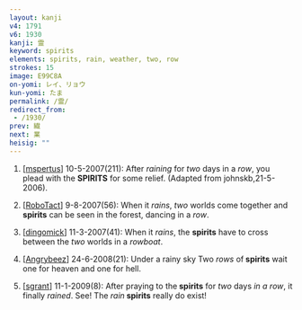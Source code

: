 ```yaml
---
layout: kanji
v4: 1791
v6: 1930
kanji: 霊
keyword: spirits
elements: spirits, rain, weather, two, row
strokes: 15
image: E99C8A
on-yomi: レイ、リョウ
kun-yomi: たま
permalink: /霊/
redirect_from:
 - /1930/
prev: 繊
next: 業
heisig: ""
---
```


1) [<a href="http://kanji.koohii.com/profile/mspertus">mspertus</a>] 10-5-2007(211): After <em>raining</em> for <em>two</em> days in a <em>row</em>, you plead with the <strong>SPIRITS</strong> for some relief. (Adapted from johnskb,21-5-2006).

2) [<a href="http://kanji.koohii.com/profile/RoboTact">RoboTact</a>] 9-8-2007(56): When it <em>rains</em>, <em>two</em> worlds come together and <strong>spirits</strong> can be seen in the forest, dancing in a <em>row</em>.

3) [<a href="http://kanji.koohii.com/profile/dingomick">dingomick</a>] 11-3-2007(41): When it <em>rains</em>, the <strong>spirits</strong> have to cross between the <em>two</em> worlds in a <em>rowboat</em>.

4) [<a href="http://kanji.koohii.com/profile/Angrybeez">Angrybeez</a>] 24-6-2008(21): Under a rainy sky Two <em>rows</em> of<strong> spirits</strong> wait one for heaven and one for hell.

5) [<a href="http://kanji.koohii.com/profile/sgrant">sgrant</a>] 11-1-2009(8): After praying to the<strong> spirits</strong> for <em>two</em> days <em>in a row</em>, it finally <em>rained</em>. See! The <em>rain</em><strong> spirits</strong> really do exist!

